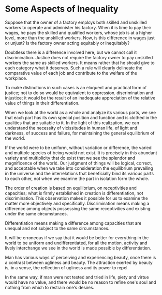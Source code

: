 Some Aspects of Inequality
==========================

Suppose that the owner of a factory employs both skilled and unskilled
workers to operate and administer his factory. When it is time to pay
their wages, he pays the skilled and qualified workers, whose job is at
a higher level, more than the unskilled workers. Now, is this difference
in wages just or unjust? Is the factory owner acting equitably or
inequitably?

Doubtless there is a difference involved here, but we cannot call it
discrimination. Justice does not require the factory owner to pay
unskilled workers the same as skilled workers. It means rather that he
should give to each category what it deserves. Such a rule will clearly
delineate the comparative value of each job and contribute to the
welfare of the workplace.

To make distinctions in such cases is an eloquent and practical form of
justice; not to do so would be equivalent to oppression, discrimination
and injustice; it would be the result of an inadequate appreciation of
the relative value of things in their differentiation.

When we look at the world as a whole and analyze its various parts, we
see that each part has its own special position and function and is
clothed in the qualities that are suitable to it. In the light of this
realization, we can understand the necessity of vicissitudes in human
life, of light and darkness, of success and failure, for maintaining the
general equilibrium of the world.

If the world were to be uniform, without variation or difference, the
varied and multiple species of being would not exist. It is precisely in
this abundant variety and multiplicity that do exist that we see the
splendor and magnificence of the world. Our judgment of things will be
logical, correct, and acceptable when we take into consideration the
equilibrium prevailing in the universe and the interrelations that
beneficially bind its various parts to each other, not when we examine
the part in isolation form the whole.

The order of creation is based on equilibrium, on receptivities and
capacities; what is firmly established in creation is differentiation,
not discrimination. This observation makes it possible for us to examine
the matter more objectively and specifically. Discrimination means
making a difference among objects possessing the same receptivities and
existing under the same circumstances.

Differentiation means making a difference among capacities that are
unequal and not subject to the same circumstances.

It will be erroneous if we say that it would be better for everything
in the world to be uniform and undifferentiated, for all the motion,
activity and lively interchange we see in the world is made possible by
differentiation.

Man has various ways of perceiving and experiencing beauty, once there
is a contrast between ugliness and beauty. The attraction exerted by
beauty is, in a sense, the reflection of ugliness and its power to
repel.

In the same way, if man were not tested and tried in life, piety and
virtue would have no value, and there would be no reason to refine one's
soul and nothing from which to restrain one's desires.


